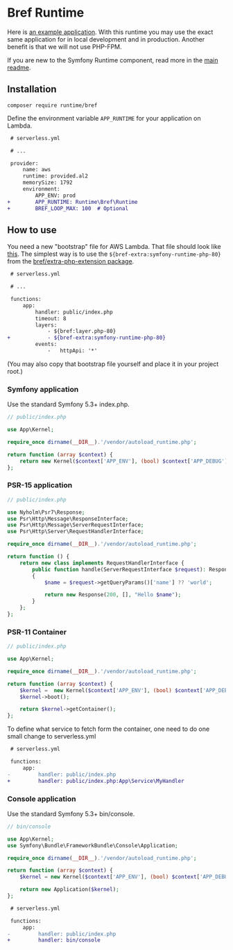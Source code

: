 # Bref Runtime

Here is [an example application](https://github.com/Nyholm/bref-runtime-demo).
With this runtime you may use the exact same application for in local development
and in production. Another benefit is that we will not use PHP-FPM.

If you are new to the Symfony Runtime component, read more in the [main readme](https://github.com/php-runtime/runtime).

## Installation

```
composer require runtime/bref
```

Define the environment variable `APP_RUNTIME` for your application on Lambda.

```diff
 # serverless.yml

 # ...

 provider:
     name: aws
     runtime: provided.al2
     memorySize: 1792
     environment:
         APP_ENV: prod
+        APP_RUNTIME: Runtime\Bref\Runtime
+        BREF_LOOP_MAX: 100  # Optional
```

## How to use

You need a new "bootstrap" file for AWS Lambda. That file should look like
[this](https://github.com/brefphp/extra-php-extensions/blob/master/layers/symfony-runtime/bootstrap).
The simplest way is to use the `${bref-extra:symfony-runtime-php-80}` from the
[bref/extra-php-extension package](https://github.com/brefphp/extra-php-extensions).

```diff
 # serverless.yml

 # ...

 functions:
     app:
         handler: public/index.php
         timeout: 8
         layers:
             - ${bref:layer.php-80}
+            - ${bref-extra:symfony-runtime-php-80}
         events:
             -   httpApi: '*'
```

(You may also copy that bootstrap file yourself and place it in your project root.)

### Symfony application

Use the standard Symfony 5.3+ index.php.

```php
// public/index.php

use App\Kernel;

require_once dirname(__DIR__).'/vendor/autoload_runtime.php';

return function (array $context) {
    return new Kernel($context['APP_ENV'], (bool) $context['APP_DEBUG']);
};
```

### PSR-15 application

```php
// public/index.php

use Nyholm\Psr7\Response;
use Psr\Http\Message\ResponseInterface;
use Psr\Http\Message\ServerRequestInterface;
use Psr\Http\Server\RequestHandlerInterface;

require_once dirname(__DIR__).'/vendor/autoload_runtime.php';

return function () {
    return new class implements RequestHandlerInterface {
        public function handle(ServerRequestInterface $request): ResponseInterface
        {
            $name = $request->getQueryParams()['name'] ?? 'world';

            return new Response(200, [], "Hello $name");
        }
    };
};
```

### PSR-11 Container

```php
// public/index.php

use App\Kernel;

require_once dirname(__DIR__).'/vendor/autoload_runtime.php';

return function (array $context) {
    $kernel =  new Kernel($context['APP_ENV'], (bool) $context['APP_DEBUG']);
    $kernel->boot();

    return $kernel->getContainer();
};
```

To define what service to fetch form the container, one need to do one small change
to serverless.yml

```diff
 # serverless.yml

 functions:
     app:
-         handler: public/index.php
+         handler: public/index.php:App\Service\MyHandler
```

### Console application

Use the standard Symfony 5.3+ bin/console.

```php
// bin/console

use App\Kernel;
use Symfony\Bundle\FrameworkBundle\Console\Application;

require_once dirname(__DIR__).'/vendor/autoload_runtime.php';

return function (array $context) {
    $kernel = new Kernel($context['APP_ENV'], (bool) $context['APP_DEBUG']);

    return new Application($kernel);
};
```

```diff
 # serverless.yml

 functions:
     app:
-         handler: public/index.php
+         handler: bin/console
```
